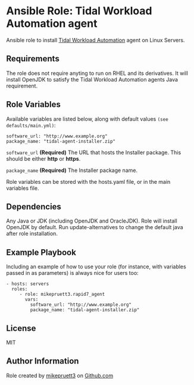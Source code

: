 Ansible Role: Tidal Workload Automation agent
=========

Ansible role to install [Tidal Workload Automation](https://www.tidalsoftware.com) agent on Linux Servers.

Requirements
------------

The role does not require anyting to run on RHEL and its derivatives. It will install OpenJDK to satisfy the Tidal Workload Automation agents Java requirement.

Role Variables
--------------

Available variables are listed below, along with default values ```(see defaults/main.yml)```:

```
software_url: "http://www.example.org"
package_name: "tidal-agent-installer.zip"
```

```software_url``` **(Required)** The URL that hosts the Installer package. This should be either **http** or **https**.

```package_name``` **(Required)** The Installer package name.

Role variables can be stored with the hosts.yaml file, or in the main variables file.

Dependencies
------------

Any Java or JDK (including OpenJDK and OracleJDK). Role will install OpenJDK by default. Run update-alternatives to change the default java after role installation.

Example Playbook
----------------

Including an example of how to use your role (for instance, with variables passed in as parameters) is always nice for users too:

    - hosts: servers
      roles:
         - role: mikepruett3.rapid7_agent
           vars:
             software_url: "http://www.example.org"
             package_name: "tidal-agent-installer.zip"

License
-------

MIT

Author Information
------------------

Role created by [mikepruett3](https://github.com/mikepruett3) on [Github.com](https://github.com/mikepruett3)
